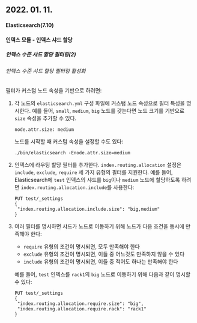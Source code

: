 ## 2022. 01. 11.

#### Elasticsearch(7.10)

#### 인덱스 모듈 - 인덱스 샤드 할당

##### 인덱스 수준 샤드 할당 필터링(2)

###### 인덱스 수준 샤드 할당 필터링 활성화

필터가 커스텀 노드 속성을 기반으로 하려면:

1. 각 노드의 `elasticsearch.yml` 구성 파일에 커스텀 노드 속성으로 필터 특성을 명시한다. 예를 들어, `small`, `medium`, `big` 노드를 갖는다면 노드 크기를 기반으로 `size` 속성을 추가할 수 있다.

   ```
   node.attr.size: medium
   ```

   노드를 시작할 때 커스텀 속성을 설정할 수도 있다:

   ```
   ./bin/elasticsearch -Enode.attr.size=medium
   ```

2. 인덱스에 라우팅 할당 필터를 추가한다. `index.routing.allocation` 설정은 `include`, `exclude`, `require` 세 가지 유형의 필터를 지원한다. 예를 들어, Elasticsearch에 `test` 인덱스의 샤드를 `big`이나 `medium` 노드에 할당하도록 하려면 `index.routing.allocation.include`를 사용한다:

   ```http
   PUT test/_settings
   {
   	"index.routing.allocation.include.size": "big,medium"
   }
   ```

3. 여러 필터를 명시하면 샤드가 노드로 이동하기 위해 노드가 다음 조건을 동시에 만족해야 한다:

   * `require` 유형의 조건이 명시되면, 모두 만족해야 한다
   * `exclude` 유형의 조건이 명시되면, 이들 중 어느것도 만족하지 않을 수 있다
   * `include` 유형의 조건이 명시되면, 이들 중 적어도 하나는 만족해야 한다

   예를 들어, `test` 인덱스를 `rack1`의 `big` 노드로 이동하기 위해 다음과 같이 명시할 수 있다:

   ```http
   PUT test/_settings
   {
   	"index.routing.allocation.require.size": "big",
   	"index.routing.allocation.require.rack": "rack1"
   }
   ```

   